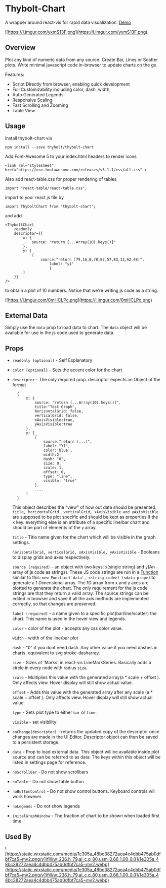 # Thybolt-Chart 

A wrapper around react-vis for rapid data visualization. [Demo](https://thybolt.github.io/thybolt-chart/)

![https://i.imgur.com/yxmS13F.png](https://i.imgur.com/yxmS13F.png)

## Overview

Plot any kind of numeric data from any source. Create Bar, Lines or Scatter plots. Write minimal javascript code in-browser to update charts on the go.

Features:

* Script Directly from browser, enabling quick development
* Full Customizability including color, dash, width, 
* Auto Generated Legends
* Responsive Scaling
* Fast Scrolling and Zooming
* Table View

## Usage

install thybolt-chart  via

    npm install --save thybolt/thybolt-chart

Add Font-Awesome 5 to your index.html headers to render icons

    
    <link rel="stylesheet" href="https://use.fontawesome.com/releases/v5.1.1/css/all.css" >

Also add react-table.css for proper rendering of tables

	import "react-table/react-table.css";

import to your react js file by

    import ThyboltChart from "thybolt-chart";

and add

    <ThyboltChart
	    readonly
		descriptor={{
		    x: {
			    source: "return [...Array(10).keys()]"
			},
			y: [
			    {
			        source:"return [79,16,8,78,87,57,83,13,62,48]",
		                label: "y1"
                        }
			]
		}}
	/>

to obtain a plot of 10 numbers. Notice that we're writing js code as a string.

![https://i.imgur.com/0mHCLPc.png](https://i.imgur.com/0mHCLPc.png)

## External Data

Simply use the `data` prop to load data to chart. The `data` object will be available for use in the js code used to generate data. 

## Props

* `readonly (optional)` - Self Explanatory
* `color (optional)` - Sets the accent color for the chart
* `descriptor` - The only required prop. descriptor expects an Object of the format 
  
    	{
		    x: {
				source: "return [...Array(10).keys()]",
				title:"Test Graph",
				horizontalGrid: false,
				verticalGrid: false,
				xAxisVisible:true,
				yAxisVisible:true
			},
			y: [
				{
					source:"return [...]",
					label: "Y1",
					color:'blue',
					width:2,
					dash: "0",
					size: 0,
					scale: 1,
					offset: 0,
					type: "line",
					visible: "true"
				},
				....
			]
		}
    
    This object describes the "view" of how out data should be presented. `title, horizontalGrid, verticalGrid, xAxisVisible and yAxisVisible` are supposed to be plot specific and should be kept as properties if the x key. everything else is an attribute of a specific line/bar chart and should be part of elements of the `y` array. 
    
    `title` - Title name given for the chart which will be visible in the graph settings. 

	`horizontalGrid, verticalGrid, xAxisVisible, yAxisVisible` - Booleans to display grids and axes respectively.
    
    `source (required)` - an object with two keys: `x`(single string) and `y`(An array of js code as strings). These JS code strings are run in a [Function](https://developer.mozilla.org/en-US/docs/Web/JavaScript/Reference/Global_Objects/Function) similar to this: `new Function('data', <string-code>) (<data-prop>)` to generate a 1 Dimensional array. The 1D array from x and y axes are plotted to generate the chart. The only requirement for the js code strings are that they return a valid array. The source strings can be edited in browser and save if all the axis methods are implemented correctly, so that changes are preserved.

    `label (required)` - a name given to a specific plot(bar/line/scatter) the chart. This name is used in the hover view and legends.

    `color` - color of the plot - accepts any css color value.

    `width` - width of the line/bar plot

    `dash` - "0" if you dont need dash. Any other value if you need dashes in charts. equivalent to svg stroke-dasharray.

    `size` - Sizes of 'Marks' in react-vis LineMarkSeries. Basically adds a circle in every node with radius `size`.

    `scale` - Multiplies this value with the generated array(a * scale + offset ). Only affects view. Hover display will still show actual value.

    `offset` - Adds this value with the generated array after any scale (a * scale + offset ). Only affects view. Hover display will still show actual value.

    `type` - Sets plot type to either `bar` or `line`.

    `visible` - set visibility

* `onChange(descriptor)` - returns the updated copy of the descriptor once changes are made in the UI Editor. Descriptor object can then be saved to a persistent storage.

* `data` - Prop to load external data. This object will be available inside plot source and can be referred to as data. The keys within this object will be listed in settings page for reference. 
*  `noScrollBar` - Do not show scrollbars
*  `noTable` - Do not show table button
*  `noButtonControl` - Do not show control buttons. Keyboard controls will work however. 
*  `noLegends` - Do not show legends
*  `initalGraphWindow` - The fraction of chart to be shown when loaded first time

## Used By


![https://static.wixstatic.com/media/1e305a_48bc38272aea4c4dbb475ab0dfbf7ca5~mv2.png/v1/fill/w_236,h_79,al_c,q_80,usm_0.66_1.00_0.01/1e305a_48bc38272aea4c4dbb475ab0dfbf7ca5~mv2.webp](https://static.wixstatic.com/media/1e305a_48bc38272aea4c4dbb475ab0dfbf7ca5~mv2.png/v1/fill/w_236,h_79,al_c,q_80,usm_0.66_1.00_0.01/1e305a_48bc38272aea4c4dbb475ab0dfbf7ca5~mv2.webp)

